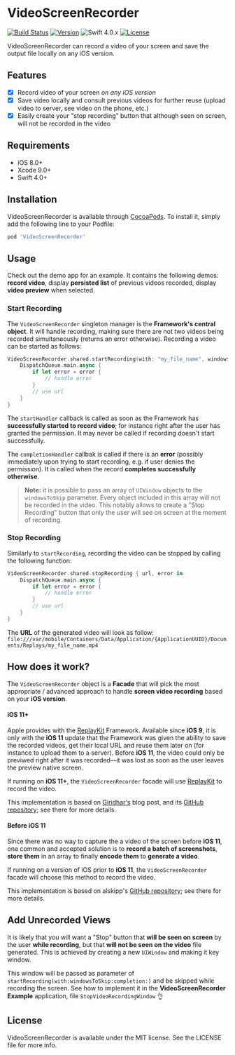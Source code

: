 # VideoScreenRecorder

[![Build Status](https://api.travis-ci.org/bastienFalcou/VideoScreenRecorder.svg?branch=master)](https://travis-ci.org/bastienFalcou/VideoScreenRecorder)
[![Version](https://img.shields.io/cocoapods/v/VideoScreenRecorder.svg?style=flat)](http://cocoapods.org/pods/VideoScreenRecorder)
![Swift 4.0.x](https://img.shields.io/badge/Swift-4.0.x-orange.svg)
[![License](https://img.shields.io/cocoapods/l/VideoScreenRecorder.svg?style=flat)](http://cocoapods.org/pods/VideoScreenRecorder)

VideoScreenRecorder can record a video of your screen and save the output file locally on any iOS version.

## Features

- [x] Record video of your screen _on any iOS version_
- [x] Save video locally and consult previous videos for further reuse (upload video to server, see video on the phone, etc.)
- [x] Easily create your "stop recording" button that although seen on screen, will not be recorded in the video

## Requirements

- iOS 8.0+
- Xcode 9.0+
- Swift 4.0+

## Installation

VideoScreenRecorder is available through [CocoaPods](http://cocoapods.org). To install it, simply add the following line to your Podfile:

```ruby
pod 'VideoScreenRecorder'
```

## Usage

Check out the demo app for an example. It contains the following demos: **record video**, display **persisted list** of previous videos recorded, display **video preview** when selected.

### Start Recording

The `VideoScreenRecorder` singleton manager is the **Framework's central object**. It will handle recording, making sure there are not two videos being recorded simultaneously (returns an error otherwise). Recording a video can be started as follows:

```swift
VideoScreenRecorder.shared.startRecording(with: "my_file_name", windowsToSkip: nil) { url, error in
	DispatchQueue.main.async {
		if let error = error {
			// handle error
		}
		// use url
	}
}
```

The `startHandler` callback is called as soon as the Framework has **successfully started to record video**; for instance right after the user has granted the permission. It may never be called if recording doesn't start successfully.

The `completionHandler` callbak is called if there is an **error** (possibly immediately upon trying to start recording, e.g. if user denies the permission). It is called when the record **completes successfully otherwise**.

> **Note:** it is possible to pass an array of `UIWindow` objects to the `windowsToSkip` parameter. Every object included in this array will not be recorded in the video. This notably allows to create a "Stop Recording" button that only the user will see on screen at the moment of recording.

### Stop Recording

Similarly to `startRecording`, recording the video can be stopped by calling the following function:

```swift
VideoScreenRecorder.shared.stopRecording { url, error in
	DispatchQueue.main.async {
		if let error = error {
			// handle error
		}
		// use url
	}
}
```

The **URL** of the generated video will look as follow: `file:///var/mobile/Containers/Data/Application/{ApplicationUUID}/Documents/Replays/my_file_name.mp4`

## How does it work?

The `VideoScreenRecorder` object is a **Facade** that will pick the most appropriate / advanced approach to handle **screen video recording** based on your **iOS version**.

#### iOS 11+

Apple provides with the [ReplayKit](https://developer.apple.com/documentation/replaykit) Framework. Available since **iOS 9**, it is only with the **iOS 11** update that the Framework was given the ability to save the recorded videos, get their local URL and reuse them later on (for instance to upload them to a server). Before **iOS 11**, the video could only be previwed right after it was recorded—it was lost as soon as the user leaves the preview native screen.

If running on **iOS 11+**, the `VideoScreenRecorder` facade will use [ReplayKit](https://developer.apple.com/documentation/replaykit) to record the video. 

This implementation is based on [Giridhar's](https://medium.com/@giridharvc7/replaykit-screen-recording-8ee9a61dd762) blog post, and its [GitHub repository](https://github.com/giridharvc7/ScreenRecord); see there for more details.

#### Before iOS 11

Since there was no way to capture the a video of the screen before **iOS 11**, one common and accepted solution is to **record a batch of screenshots**, **store them** in an array to finally **encode them** to **generate a video**. 

If running on a version of iOS prior to **iOS 11**, the `VideoScreenRecorder` facade will choose this method to record the video.

This implementation is based on alskipp's [GitHub repository](https://github.com/alskipp/ASVideoScreenRecorder); see there for more details.

## Add Unrecorded Views

It is likely that you will want a "Stop" button that **will be seen on screen** by the user **while recording**, but that **will not be seen on the video** file generated. This is achieved by creating a new `UIWindow` and making it key window.

This window will be passed as parameter of `startRecording(with:windowsToSkip:completion:)` and be skipped while recording the screen. See how to implement it in the **VideoScreenRecorder Example** application, file `StopVideoRecordingWindow` 👌

## License

VideoScreenRecorder is available under the MIT license. See the LICENSE file for more info.
